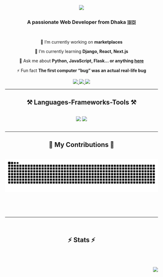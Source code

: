 <h1 align="center">
    <img src="https://readme-typing-svg.herokuapp.com/?font=Righteous&size=35&center=true&vCenter=true&width=500&height=70&duration=5000&lines=Hi+There!+👋;+I'm+Sabbir+Bin+Abdul+Latif!;" />
</h1>

<h3 align="center">A passionate Web Developer from Dhaka 🇧🇩</h3>

<br/>

<div align="center">
 
 🔭 I’m currently working on **marketplaces**
 
 🌱 I’m currently learning **Django, React, Next.js**

💬 Ask me about **Python, JavaScript, Flask... or anything [here](https://github.com/sabbirosa/sabbirosa/issues)**

⚡ Fun fact **The first computer “bug” was an actual real-life bug**

 </div>
 
<div align="center"> 
  <a href="mailto:hello@sabbir.co">
    <img src="https://img.shields.io/badge/Gmail-333333?style=for-the-badge&logo=gmail&logoColor=red" />
  </a>
  <a href="https://linkedin.com/in/sabbirosa" target="_blank">
    <img src="https://img.shields.io/badge/LinkedIn-0077B5?style=for-the-badge&logo=linkedin&logoColor=white" target="_blank" />
  </a>
  <a href="https://sabbir.co" target="_blank">
   <img src="https://img.shields.io/badge/Website-FF5722?style=for-the-badge&logo=todoist&logoColor=white" target="_blank" />
</a>
</div>

 <hr/>
 
<h2 align="center">⚒️ Languages-Frameworks-Tools ⚒️</h2>
<br/>
<div align="center">
    <img src="https://skillicons.dev/icons?i=react,bootstrap,mui,html,css,vscode,github,figma,tailwind,git" />
    <img src="https://skillicons.dev/icons?i=nodejs,python,javascript,typescript,express,firebase,mongodb,c,java,nextjs,mysql,flask" /><br>
</div>

<br/>
<hr/>

<div align="center">
  <h2>🐍 My Contributions 🐍</h2>
  <br>
  <img alt="snake eating my contributions" src="https://raw.githubusercontent.com/sabbirosa/sabbirosa/output/github-contribution-grid-snake.svg" />
  
  <br/><br/><br/>
</div>

<hr/>
<br/>
<h2 align="center">⚡ Stats ⚡</h2>
<br>
<div align=center>
  <img width=400 src="https://github-readme-stats.vercel.app/api?username=sabbirosa&theme=react&show_icons=true&hide_border=true&count_private=true" alt=""/>
  <img width=400 src="https://github-readme-streak-stats.herokuapp.com/?user=sabbirosa&theme=react&hide_border=true" alt=""/>
  <img width=350 src="https://github-readme-stats.vercel.app/api/top-langs/?username=sabbirosa&theme=react&show_icons=true&hide_border=true&layout=donut" alt=""/>
</div>
<br/>
<img align="right" src="https://visitor-badge.laobi.icu/badge?page_id=sabbirosa.sabbirosa" />
